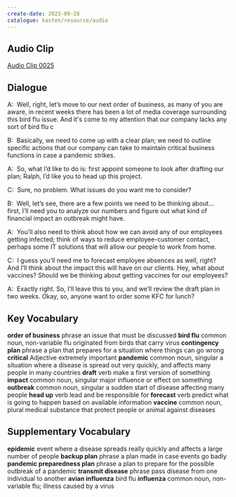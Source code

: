 ```yaml
---
create-date: 2023-09-28
catalogue: kasten/resource/audio
---
```


## Audio Clip
[Audio Clip 0025](https://archive.org/download/englishpod_all/englishpod_0025dg.mp3)

## Dialogue
A:  Well, right, let’s move to our next    order of business,  as many of you are aware, in recent weeks there has been   a lot of media coverage surrounding this bird flu issue.  And it's come to my attention  that our company lacks any sort of   bird flu  c

B:  Basically, we need to come up with   a clear plan; we need to outline specific actions that our company can take to maintain critical business functions in case a pandemic  strikes.

A:  So, what I’d  like to do   is: first appoint someone to look after drafting our plan; Ralph, I’d like you to head up  this project.

C:  Sure, no problem.    What issues do you want me to consider?

B:  Well, let’s see,    there are  a few    points    we need  to be thinking  about...    first, I’ll need you to analyze our numbers and figure out what kind of financial impact an outbreak might have.

A:  You’ll also need to think about how we can avoid any of our employees getting infected; think of ways to reduce  employee-customer contact,   perhaps some IT solutions  that will allow  our people to work from home.

C:  I guess you’ll need me to forecast  employee absences as well,   right?  And I’ll think about the impact this will have  on our clients.  Hey, what about vaccines?  Should we be thinking about getting vaccines for our employees?

A:  Exactly right. So, I’ll leave this to you,   and we’ll review the draft plan in two weeks.  Okay, so, anyone want to order  some KFC for lunch?

## Key Vocabulary
**order of business**   phrase                      an issue that must be discussed
**bird flu**            common noun, non-variable   flu originated from birds that carry virus
**contingency plan**    phrase                      a plan that prepares for a situation where things can go wrong
**critical**            Adjective                   extremely important
**pandemic**            common noun, singular       a situation where a disease is spread out very quickly, and affects many people in many countries
**draft**               verb                        make a first version of something
**impact**              common noun, singular       major influence or effect on something
**outbreak**            common noun, singular       a sudden start of disease affecting many people
**head up**             verb                        lead and be responsible for
**forecast**            verb                        predict what is going to happen based on available information
**vaccine**             common noun, plural         medical substance that protect people or animal against diseases

## Supplementary Vocabulary
**epidemic**                                                 event where a disease spreads really quickly and affects a large number of people
**backup plan**                  phrase                      a plan made in case events go badly
**pandemic preparedness plan**   phrase                      a plan to prepare for the possible outbreak of a pandemic
**transmit disease**             phrase                      pass disease from one individual to another
**avian influenza**                                          bird flu
**influenza**                    common noun, non-variable   flu; illness caused by a virus
